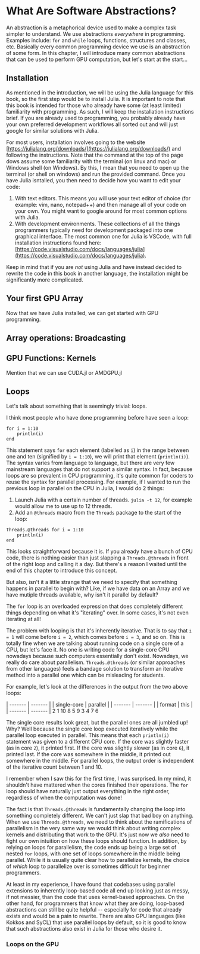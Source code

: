 # What Are Software Abstractions?

An abstraction is a metaphorical device used to make a complex task simpler to understand.
We use abstractions *everywhere* in programming.
Examples include: `for` and `while` loops, functions, structures and classes, etc.
Basically every common programming device we use is an abstraction of some form.
In this chapter, I will introduce many common abstractions that can be used to perform GPU computation, but let's start at the start...

## Installation

As mentioned in the introduction, we will be using the Julia language for this book, so the first step would be to install Julia.
It is important to note that this book is intended for those who already have some (at least limited) familiarity with programming.
As such, I will keep the installation instructions brief.
If you are already used to programming, you probably already have your own preferred development workflows all sorted out and will just google for similar solutions with Julia.

For most users, installation involves going to the website [https://julialang.org/downloads/](https://julialang.org/downloads/) and following the instructions.
Note that the command at the top of the page dows assume some familiarity with the terminal (on linux and mac) or Windows shell (on Windows).
By this, I mean that you need to open up the terminal (or shell on windows) and run the provided command.
Once you have Julia isntalled, you then need to decide how you want to edit your code:

1. With text editors. This means you will use your text editor of choice (for example: vim, nano, notepad++) and then manage all of your code on your own. You might want to google around for most common options with Julia.
2. With development environments. These collections of all the things programmers typically need for development packaged into one graphical interface. The most common one for Julia is VSCode, with full installation instructions found here: [https://code.visualstudio.com/docs/languages/julia](https://code.visualstudio.com/docs/languages/julia).

Keep in mind that if you are *not* using Julia and have instead decided to rewrite the code in this book in another language, the installation might be significantly more complicated.

## Your first GPU Array

Now that we have Julia installed, we can get started with GPU programming.

## Array operations: Broadcasting

## GPU Functions: Kernels

Mention that we can use CUDA.jl or AMDGPU.jl

## Loops 

Let's talk about something that is seemingly trivial: loops.

I think most people who have done programming before have seen a loop:

```
for i = 1:10
    println(i)
end
```

This statement says `for` each element (labelled as `i`) in the range between one and ten (signified by `i = 1:10`), we will print that element (`println(i)`).
The syntax varies from language to language, but there are very few mainstream languages that do not support a similar syntax.
In fact, because loops are so prevalent in CPU programming, it's quite common for coders to reuse the syntax for parallel processing.
For example, if I wanted to run the previous loop in parallel on the CPU in Julia, I would do 2 things:

1. Launch Julia with a certain number of threads. `julia -t 12`, for example would allow me to use up to 12 threads.
2. Add an `@threads` macro from the `Threads` package to the start of the loop:

```
Threads.@threads for i = 1:10
    println(i)
end
```

This looks straightforward because it is.
If you already have a bunch of CPU code, there is nothing easier than just slapping a `Threads.@threads` in front of the right loop and calling it a day.
But there's a reason I waited until the end of this chapter to introduce this concept.

But also, isn't it a little strange that we need to specify that something happens in parallel to begin with?
Like, if we have data on an Array and we have mutiple threads available, why isn't it parallel by default?

The `for` loop is an overloaded expression that does completely different things depending on what it's "iterating" over.
In some cases, it's not even iterating at all!

The problem with looping is that it's inherently iterative.
That is to say that `i = 1` will come before `i = 2`, which comes before `i = 3`, and so on.
This is totally fine when we are talking about running code on a single core of a CPU, but let's face it.
No one is writing code for a single-core CPU nowadays because such computers essentially don't exist.
Nowadays, we really do care about parallelism.
`Threads.@threads` (or similar approaches from other languages) feels a bandage solution to transform an iterative method into a parallel one which can be misleading for students.

For example, let's look at the differences in the output from the two above loops:

| ------- | ------- |
| single-core | parallel |
| ------- | ------- |
| format | this |
| ------- | ------- |
2
1
10
8
5
9
3
4
7
6



The single core results look great, but the parallel ones are all jumbled up!
Why?
Well because the single core loop executed iteratively while the parallel loop executed in parallel.
This means that each `println(i)` statement was given to a different CPU core.
If the core was slightly faster (as in core `2`), it printed first.
If the core was slightly slower (as in core `6`), it printed last.
If the core was somewhere in the middle, it printed out somewhere in the middle.
For parallel loops, the output order is independent of the iterative count between 1 and 10.

I remember when I saw this for the first time, I was surprised.
In my mind, it shouldn't have mattered when the cores finished their operations.
The `for` loop should have naturally just output everything in the right order, regardless of when the computation was done!

The fact is that `Threads.@threads` is fundamentally changing the loop into something completely different.
We can't just slap that bad boy on anything.
When we use `Threads.@threads`, we need to think about the ramifications of parallelism in the very same way we would think about writing complex kernels and distributing that work to the GPU.
It's just now we *also* need to fight our own intuition on how these loops should function.
In addition, by relying on loops for parallelism, the code ends up being a large set of nested `for` loops, with one set of loops somewhere in the middle being parallel.
While it is usually quite clear how to parallelize kernels, the choice of *which* loop to parallelize over is sometimes difficult for beginner programmers.

At least in my experience, I have found that codebases using parallel extensions to inherently loop-based code all end up looking just as messy, if not messier, than the code that uses kernel-based approaches.
On the other hand, for programmers that know what they are doing, loop-based abstractions can still be quite helpful -- especially for code that already exists and would be a pain to rewrite.
There are also GPU languages (like Kokkos and SyCL) that use parallel loops by default, so it is good to know that such abstractions also exist in Julia for those who desire it.

### Loops on the GPU

